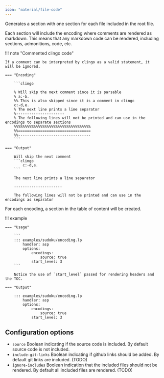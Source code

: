 ```yaml
---
icon: "material/file-code"
---
```


Generates a section with one section for each file included in the root file.

Each section will include the encoding where comments are rendered as markdown.
This means that any markdown code can be rendered, including sections, admonitions, code, etc.


!!! note "Commented clingo code"

    If a comment can be interpreted by clingo as a valid statement, it will be ignored.

    === "Encoding"

        ```clingo

        % Will skip the next comment since it is parsable
        % a:-b.
        %% This is also skipped since it is a comment in clingo
        c:-d,e.
        % The next line prints a line separator
        %----------------------
        % The following lines will not be printed and can use in the encodings to separate sections
        %%%%%%%%%%%%%%%%%%%%%%%%%%%%%%%%%%%
        %%=================================
        %%---------------------------------
        ```

    === "Output"

        Will skip the next comment
        ```clingo
            c:-d,e.
        ```

        The next line prints a line separator

        ----------------------

        The following lines will not be printed and can use in the encodings as separator

For each encoding, a section in the table of content will be created.


!!! example

    === "Usage"

        ```
        ::: examples/sudoku/encoding.lp
            handler: asp
            options:
                encodings:
                    source: true
                start_level: 3
        ```

        Notice the use of `start_level` passed for rendering headers and the TOC.

    === "Output"

        ::: examples/sudoku/encoding.lp
            handler: asp
            options:
                encodings:
                    source: true
                start_level: 3

## Configuration options

- `source` Boolean indicating if the source code is included. By default source code is not included.
- `include-git-links` Boolean indicating if github links should be added. By default git links are included. (TODO)
- `ignore-includes` Boolean indication that the included files should not be rendered. By default all included files are rendered. (TODO)

